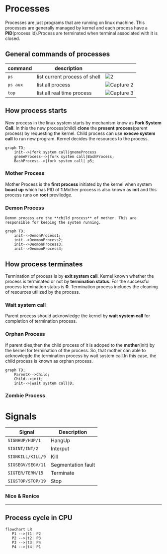 # Processes
Processes are just programs that are running on linux machine. This processes are generally managed by kernel and each process have a **PID**(process id).Process
are terminated when terminal associated with it is closed.

## General commands of processes

| command | description | |
| ------------- | ------------- |---------------------- |
| `ps`  |  list current process of shell | ![2](https://user-images.githubusercontent.com/120579608/227507812-9acd8fbe-23ad-4187-ab05-99064b00b8b8.PNG) |
| `ps aux`  |  list all process | ![Capture 2](https://user-images.githubusercontent.com/120579608/227507591-6a53a541-11e3-499b-aceb-f19372d684cd.PNG) |
| `top`  | list all real time process  | ![Capture 3](https://user-images.githubusercontent.com/120579608/227507703-4f7e9dd7-4f5b-468a-89dc-35a769707a94.PNG) |

## How process starts

New process in the linux system starts by mechanism know as **Fork System Call**. In this the new process(child) **clone** the **present process**(parent 
process) by requesting the kernel. Child process can use **execve system call** to run new program. Kernel decides the resources to the process.

```mermaid
graph TD;
    init-->|fork system call|gnemeProcess
    gnemeProcess-->|fork system call|BashProcess;
    BashProcess-->|fork system call| p5;
```
### Mother Process

 Mother Process is the **first process** initiated by the kernel when system **boast up** which has PID of **1**.Mother process is also known as **init** and this process runs on **root** previledge.
 
### Demon Process
    Demon process are the **child process** of mother. This are responsible for keeping the system running.
    
```mermaid
graph TD;
    init-->DemonProcess1;
    init-->DeomonProcess2;
    init-->DeomonProcess3;
    init-->DeomonProcess4;
```

## How process terminates
 Termination of process is by **exit system call**. Kernel known whether the process is terminated or not by **termination status**. For the successful process termination status is **0**. Termination process includes the cleaning of resources utilized by the process.
 
### Wait system call
 Parent process should acknowledge the kernel by **wait system call** for completion of termination process.
 
### Orphan Process
  If parent dies,then the child process of it is adoped to the **mother**(init) by the kernel for termination of the process. So, that mother can able to acknowlegde the termination process by wait system call.In this case, the child process is known as orphan process.

```mermaid
graph TD;
    ParentX-->Child;
    Child-->init;
    init-->|wait system call|D;
```

### Zombie Process


# Signals
|  Signal |  Description |
| ------------- | ------------- |
|  `SIGNHUP/HUP/1` |  HangUp |
| `SIGINT/INT/2`  | Interput  |
| `SIGNKILL/KILL/9`  |  Kill | 
|  `SIGSEGV/SEGV/11` | Segmentation fault  |
| `SIGTER/TERM/15`  | Terminate  |
| `SIGSTOP/STOP/19`  |  Stop | 


### Nice & Renice
---
Process cycle in CPU
---
```mermaid
flowchart LR
   P1 -->|t1| P2
   P2 -->|t2| P3
   P3 -->|t3| P4
   P4 -->|t4| P1
```



